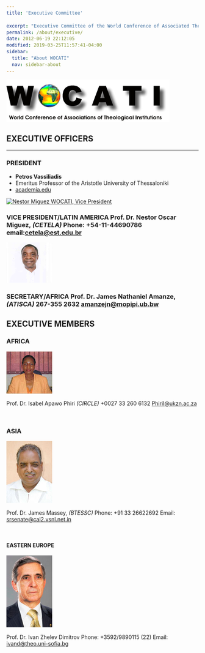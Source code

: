 ```yaml
---
title: 'Executive Committee'

excerpt: "Executive Committee of the World Conference of Associated Theological Institutions"
permalink: /about/executive/
date: 2012-06-19 22:12:05
modified: 2019-03-25T11:57:41-04:00
sidebar:
  title: "About WOCATI"
  nav: sidebar-about
---
```

[![World Conference of Associated Theological Institutions](/wp-content/uploads/2012/06/WOCATI-logo.png "WOCATI logo")](/wp-content/uploads/2012/06/WOCATI-logo.png)

## EXECUTIVE OFFICERS

* * *

### **PRESIDENT**

- **Petros Vassiliadis**
- Emeritus Professor of the Aristotle University of Thessaloniki
- [academia.edu](http://auth.academia.edu/PetrosVassiliadis)


[![](/wp-content/uploads/2012/06/Nestor-Miguez-120x140.jpg "Nestor Miguez WOCATI, Vice President")](/wp-content/uploads/2012/06/Nestor-Miguez-120x140.jpg)

### **VICE PRESIDENT/LATIN AMERICA** Prof. Dr. Nestor Oscar Miguez, _(CETELA)_ Phone: +54-11-44690786 email:cetela@est.edu.br    

[![](/wp-content/uploads/2012/06/James_Amanze.png "James Amanze, WOCATI Secretary/Treasurer")](/wp-content/uploads/2012/06/James_Amanze.png)

### **SECRETARY/AFRICA** Prof. Dr. James Nathaniel Amanze, _(ATISCA)_ 267-355 2632 amanzejn@mopipi.ub.bw

## EXECUTIVE MEMBERS


### **AFRICA**

[![](/wp-content/uploads/2012/06/Isabel-Apawo-Phiri-120x110.jpg "Isabel Apawo Phiri, WOCATI Executive")](/wp-content/uploads/2012/06/Isabel-Apawo-Phiri-120x110.jpg)

Prof. Dr. Isabel Apawo Phiri _(CIRCLE)_ +0027 33 260 6132 PhiriI@ukzn.ac.za

   

### **ASIA**

[![](/wp-content/uploads/2012/06/James-Massey-120x162.jpg "James Massey, WOCATI")](/wp-content/uploads/2012/06/James-Massey-120x162.jpg)

Prof. Dr. James Massey, _(BTESSC)_ Phone: +91 33 26622692 Email: srsenate@cal2.vsnl.net.in

   

#### **EASTERN EUROPE**

[![](/wp-content/uploads/2012/06/Ivan-Dimitrov-120x180.jpg "Ivan Dimitrov 120x180")](/wp-content/uploads/2012/06/Ivan-Dimitrov-120x180.jpg)

Prof. Dr. Ivan Zhelev Dimitrov Phone: +3592/9890115 (22) Email: ivand@theo.uni-sofia.bg
